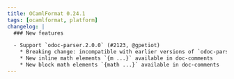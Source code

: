 ```yaml
---
title: OCamlFormat 0.24.1
tags: [ocamlformat, platform]
changelog: |
  ### New features

  - Support `odoc-parser.2.0.0` (#2123, @gpetiot)
    * Breaking change: incompatible with earlier versions of `odoc-parser`
    * New inline math elements `{m ...}` available in doc-comments
    * New block math elements `{math ...}` available in doc-comments
---
```


